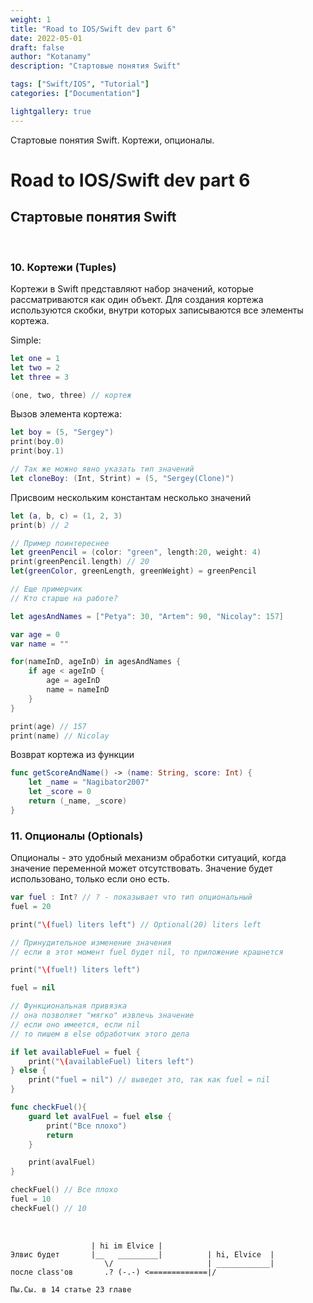 ```yaml
---
weight: 1
title: "Road to IOS/Swift dev part 6"
date: 2022-05-01
draft: false
author: "Kotanamy"
description: "Стартовые понятия Swift"

tags: ["Swift/IOS", "Tutorial"]
categories: ["Documentation"]

lightgallery: true
---
```


Стартовые понятия Swift. Кортежи, опционалы.

<!--more-->

# Road to IOS/Swift dev part 6
## **Стартовые понятия Swift**

<br>

### 10. Кортежи (Tuples)

Кортежи в Swift представляют набор значений, которые рассматриваются как один объект. Для создания кортежа используются скобки, внутри которых записываются все элементы кортежа.

Simple:
```Swift
let one = 1
let two = 2
let three = 3

(one, two, three) // кортеж
```
Вызов элемента кортежа:
```Swift
let boy = (5, "Sergey")
print(boy.0)
print(boy.1)

// Так же можно явно указать тип значений
let cloneBoy: (Int, Strint) = (5, "Sergey(Clone)")
```

Присвоим нескольким константам несколько значений
```Swift
let (a, b, c) = (1, 2, 3)
print(b) // 2
```

```Swift
// Пример поинтереснее
let greenPencil = (color: "green", length:20, weight: 4)
print(greenPencil.length) // 20
let(greenColor, greenLength, greenWeight) = greenPencil

// Еще примерчик
// Кто старше на работе?

let agesAndNames = ["Petya": 30, "Artem": 90, "Nicolay": 157]

var age = 0
var name = ""

for(nameInD, ageInD) in agesAndNames {
    if age < ageInD {
        age = ageInD
        name = nameInD
    }
}

print(age) // 157
print(name) // Nicolay
```

Возврат кортежа из функции

```Swift
func getScoreAndName() -> (name: String, score: Int) {
    let _name = "Nagibator2007"
    let _score = 0
    return (_name, _score)
}
```

### 11. Опционалы (Optionals)

Опционалы - это удобный механизм обработки ситуаций, когда значение переменной может отсутствовать. Значение будет использовано, только если оно есть.

```Swift
var fuel : Int? // ? - показывает что тип опциональный
fuel = 20

print("\(fuel) liters left") // Optional(20) liters left

// Принудительное изменение значения
// если в этот момент fuel будет nil, то приложение крашнется

print("\(fuel!) liters left")

fuel = nil

// Функциональная привязка
// она позволяет "мягко" извлечь значение
// если оно имеется, если nil
// то пишем в else обработчик этого дела

if let availableFuel = fuel {
    print("\(availableFuel) liters left")
} else {
    print("fuel = nil") // выведет это, так как fuel = nil
}

func checkFuel(){
    guard let avalFuel = fuel else {
        print("Все плохо")
        return
    }

    print(avalFuel)
}

checkFuel() // Все плохо
fuel = 10
checkFuel() // 10
```
<br>

```
                  | hi im Elvice |
Элвис будет       |__   _________|          | hi, Elvice  |
                     \/                     | ____________|
после class'ов       .? (-.-) <=============|/

Пы.Сы. в 14 статье 23 главе
```